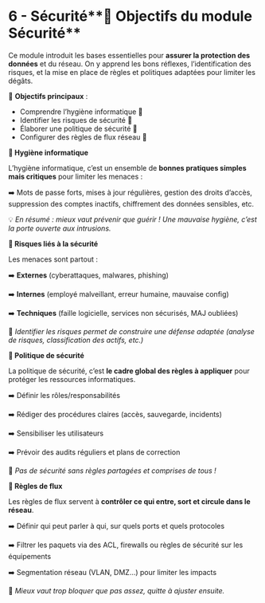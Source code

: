 # 6 - Sécurité**🔐 Objectifs du module Sécurité**

Ce module introduit les bases essentielles pour **assurer la protection des données** et du réseau. On y apprend les bons réflexes, l’identification des risques, et la mise en place de règles et politiques adaptées pour limiter les dégâts.

🎯 **Objectifs principaux** :

- Comprendre l’hygiène informatique 🧼
- Identifier les risques de sécurité 🚨
- Élaborer une politique de sécurité 🧾
- Configurer des règles de flux réseau 🔄



**🧼 Hygiène informatique**

L’hygiène informatique, c’est un ensemble de **bonnes pratiques simples mais critiques** pour limiter les menaces :

➡️ Mots de passe forts, mises à jour régulières, gestion des droits d’accès, suppression des comptes inactifs, chiffrement des données sensibles, etc.

💡 *En résumé : mieux vaut prévenir que guérir ! Une mauvaise hygiène, c’est la porte ouverte aux intrusions.*



**🚨 Risques liés à la sécurité**

Les menaces sont partout :

➡️ **Externes** (cyberattaques, malwares, phishing)

➡️ **Internes** (employé malveillant, erreur humaine, mauvaise config)

➡️ **Techniques** (faille logicielle, services non sécurisés, MAJ oubliées)

🔎 *Identifier les risques permet de construire une défense adaptée (analyse de risques, classification des actifs, etc.)*



**🧾 Politique de sécurité**

La politique de sécurité, c’est **le cadre global des règles à appliquer** pour protéger les ressources informatiques.

➡️ Définir les rôles/responsabilités

➡️ Rédiger des procédures claires (accès, sauvegarde, incidents)

➡️ Sensibiliser les utilisateurs

➡️ Prévoir des audits réguliers et plans de correction

📢 *Pas de sécurité sans règles partagées et comprises de tous !*



**🔄 Règles de flux**

Les règles de flux servent à **contrôler ce qui entre, sort et circule dans le réseau**.

➡️ Définir qui peut parler à qui, sur quels ports et quels protocoles

➡️ Filtrer les paquets via des ACL, firewalls ou règles de sécurité sur les équipements

➡️ Segmentation réseau (VLAN, DMZ...) pour limiter les impacts

🧠 *Mieux vaut trop bloquer que pas assez, quitte à ajuster ensuite.*
